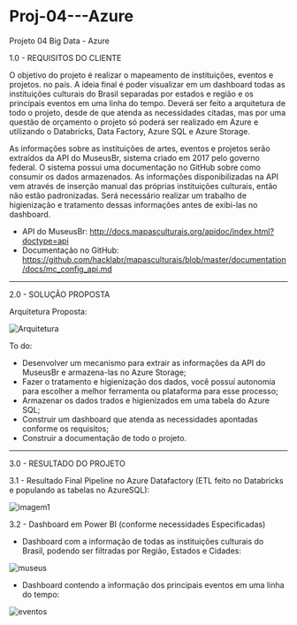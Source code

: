 # Proj-04---Azure
Projeto 04 Big Data - Azure 


1.0 - REQUISITOS DO CLIENTE

O objetivo do projeto é realizar o mapeamento de instituições, eventos e projetos. no país. A ideia final é poder visualizar em um dashboard todas as instituições culturais do Brasil separadas por estados e região e os principais eventos em uma linha do tempo.
Deverá ser feito a arquitetura de todo o projeto, desde de que atenda as necessidades citadas, mas por uma questão de orçamento o projeto só poderá ser realizado em Azure e utilizando o Databricks, Data Factory, Azure SQL e Azure Storage.

As informações sobre as instituições de artes, eventos e projetos serão extraídos da API do MuseusBr, sistema criado em 2017 pelo governo federal. O sistema possui uma documentação no GitHub sobre como consumir os dados armazenados. As informações disponibilizadas na API vem através de inserção manual das próprias instituições culturais, então não estão padronizadas. Será necessário realizar um trabalho de higienização e tratamento dessas informações antes de exibi-las no dashboard. 

- API do MuseusBr: http://docs.mapasculturais.org/apidoc/index.html?doctype=api
- Documentação no GitHub: https://github.com/hacklabr/mapasculturais/blob/master/documentation/docs/mc_config_api.md

-----------------------------------------------------------------------------------------------------------------------------------------------------------------------

2.0 - SOLUÇÃO PROPOSTA

Arquitetura Proposta:

![Arquitetura](https://user-images.githubusercontent.com/57818977/220213678-29211644-d726-41f5-8fa8-b4228a8a7893.png)

To do:
- Desenvolver um mecanismo para extrair as informações da API do MuseusBr e armazena-las no Azure Storage;
- Fazer o tratamento e higienização dos dados, você possuí autonomia para escolher a melhor ferramenta ou plataforma para esse processo;
- Armazenar os dados trados e higienizados em uma tabela do Azure SQL;
- Construir um dashboard que atenda as necessidades apontadas conforme os requisitos;
- Construir a documentação de todo o projeto.


-----------------------------------------------------------------------------------------------------------------------------------------------------------------------

3.0 - RESULTADO DO PROJETO

3.1 - Resultado Final Pipeline no Azure Datafactory (ETL feito no Databricks e populando as tabelas no AzureSQL):

![imagem1](https://user-images.githubusercontent.com/57818977/220213941-6c137ae0-e0c2-4541-9b0f-b94478a65488.png)

3.2 - Dashboard em Power BI (conforme necessidades Especificadas)

 - Dashboard com a informação de todas as instituições culturais do Brasil, podendo ser filtradas por Região, Estados e Cidades:

![museus](https://user-images.githubusercontent.com/57818977/220329930-3afd9b7b-5a13-437a-88cf-bf95e2088059.png)

 - Dashboard contendo a informação dos principais eventos em uma linha do tempo:

![eventos](https://user-images.githubusercontent.com/57818977/220330030-bd3d823a-f10e-47e2-b491-c0d6c07c3eec.png)



